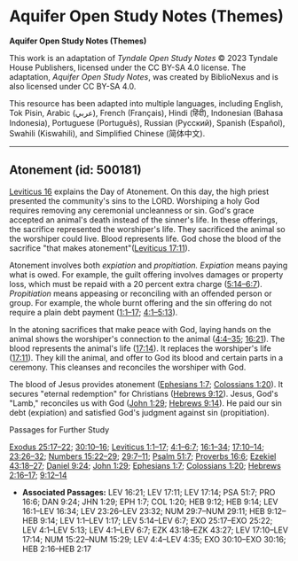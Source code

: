 # Aquifer Open Study Notes (Themes)

**Aquifer Open Study Notes (Themes)**

This work is an adaptation of *Tyndale Open Study Notes* © 2023 Tyndale House Publishers, licensed under the CC BY\-SA 4\.0 license. The adaptation, *Aquifer Open Study Notes*, was created by BiblioNexus and is also licensed under CC BY\-SA 4\.0\.

This resource has been adapted into multiple languages, including English, Tok Pisin, Arabic (عربي), French (Français), Hindi (हिंदी), Indonesian (Bahasa Indonesia), Portuguese (Português), Russian (Русский), Spanish (Español), Swahili (Kiswahili), and Simplified Chinese (简体中文).



--------------------------------

## Atonement (id: 500181)

[Leviticus 16](https://ref.ly/Lev16:1-Lev16:34) explains the Day of Atonement. On this day, the high priest presented the community's sins to the LORD. Worshiping a holy God requires removing any ceremonial uncleanness or sin. God's grace accepted an animal's death instead of the sinner's life. In these offerings, the sacrifice represented the worshiper's life. They sacrificed the animal so the worshiper could live. Blood represents life. God chose the blood of the sacrifice "that makes atonement"([Leviticus 17:11](https://ref.ly/Lev17:11)).

Atonement involves both *expiation* and *propitiation.* *Expiation* means paying what is owed. For example, the guilt offering involves damages or property loss, which must be repaid with a 20 percent extra charge ([5:14–6:7](https://ref.ly/Lev5:14-Lev6:7)). *Propitiation* means appeasing or reconciling with an offended person or group. For example, the whole burnt offering and the sin offering do not require a plain debt payment ([1:1–17](https://ref.ly/Lev1:1-Lev1:17); [4:1–5:13](https://ref.ly/Lev4:1-Lev5:13)).

In the atoning sacrifices that make peace with God, laying hands on the animal shows the worshiper's connection to the animal ([4:4–35](https://ref.ly/Lev4:4-Lev4:35); [16:21](https://ref.ly/Lev16:21)). The blood represents the animal's life ([17:14](https://ref.ly/Lev17:14)). It replaces the worshiper's life ([17:11](https://ref.ly/Lev17:11)). They kill the animal, and offer to God its blood and certain parts in a ceremony. This cleanses and reconciles the worshiper with God.

The blood of Jesus provides atonement ([Ephesians 1:7](https://ref.ly/Eph1:7); [Colossians 1:20](https://ref.ly/Col1:20)). It secures "eternal redemption" for Christians ([Hebrews 9:12](https://ref.ly/Heb9:12)). Jesus, God's "Lamb," reconciles us with God ([John 1:29](https://ref.ly/John1:29); [Hebrews 9:14](https://ref.ly/Heb9:14)). He paid our sin debt (expiation) and satisfied God's judgment against sin (propitiation).

Passages for Further Study

[Exodus 25:17–22](https://ref.ly/Exod25:17-Exod25:22); [30:10–16](https://ref.ly/Exod30:10-Exod30:16); [Leviticus 1:1–17](https://ref.ly/Lev1:1-Lev1:17); [4:1–6:7](https://ref.ly/Lev4:1-Lev6:7); [16:1–34](https://ref.ly/Lev16:1-Lev16:34); [17:10–14](https://ref.ly/Lev17:10-Lev17:14); [23:26–32](https://ref.ly/Lev23:26-Lev23:32); [Numbers 15:22–29](https://ref.ly/Num15:22-Num15:29); [29:7–11](https://ref.ly/Num29:7-Num29:11); [Psalm 51:7](https://ref.ly/Ps51:7); [Proverbs 16:6](https://ref.ly/Prov16:6); [Ezekiel 43:18–27](https://ref.ly/Ezek43:18-Ezek43:27); [Daniel 9:24](https://ref.ly/Dan9:24); [John 1:29](https://ref.ly/John1:29); [Ephesians 1:7](https://ref.ly/Eph1:7); [Colossians 1:20](https://ref.ly/Col1:20); [Hebrews 2:16–17](https://ref.ly/Heb2:16-Heb2:17); [9:12–14](https://ref.ly/Heb9:12-Heb9:14)

* **Associated Passages:** LEV 16:21; LEV 17:11; LEV 17:14; PSA 51:7; PRO 16:6; DAN 9:24; JHN 1:29; EPH 1:7; COL 1:20; HEB 9:12; HEB 9:14; LEV 16:1–LEV 16:34; LEV 23:26–LEV 23:32; NUM 29:7–NUM 29:11; HEB 9:12–HEB 9:14; LEV 1:1–LEV 1:17; LEV 5:14–LEV 6:7; EXO 25:17–EXO 25:22; LEV 4:1–LEV 5:13; LEV 4:1–LEV 6:7; EZK 43:18–EZK 43:27; LEV 17:10–LEV 17:14; NUM 15:22–NUM 15:29; LEV 4:4–LEV 4:35; EXO 30:10–EXO 30:16; HEB 2:16–HEB 2:17

